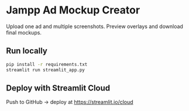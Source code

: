 # Jampp Ad Mockup Creator

Upload one ad and multiple screenshots.
Preview overlays and download final mockups.

## Run locally

```bash
pip install -r requirements.txt
streamlit run streamlit_app.py
```

## Deploy with Streamlit Cloud
Push to GitHub → deploy at https://streamlit.io/cloud
